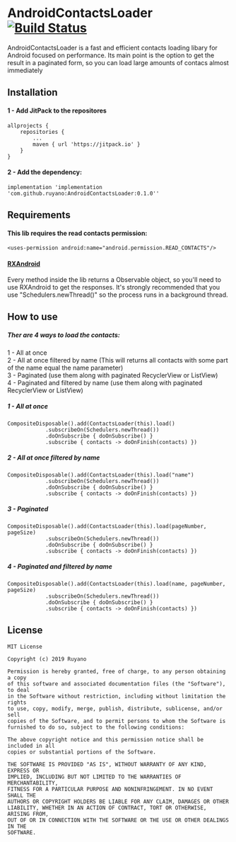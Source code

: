 # AndroidContactsLoader [![Build Status](https://api.travis-ci.com/ruyano/AndroidContactsLoader.svg?branch=master)](https://travis-ci.com/ruyano/AndroidContactsLoader)
AndroidContactsLoader is a fast and efficient contacts loading libary for Android focused on performance. Its main point is the option to get the result in a paginated form, so you can load large amounts of contacs almost immediately

## Installation
#### 1 - Add JitPack to the repositores
```
allprojects {
	repositories {
		...
		maven { url 'https://jitpack.io' }
	}
}
```
#### 2 - Add the dependency:
```
implementation 'implementation 'com.github.ruyano:AndroidContactsLoader:0.1.0''
```
## Requirements

#### This lib requires the read contacts permission:
```
<uses-permission android:name="android.permission.READ_CONTACTS"/>
```
#### [RXAndroid](https://github.com/ReactiveX/RxAndroid)
Every method inside the lib returns a Observable object, so you'll need to use RXAndroid to get the responses. It's strongly recommended that you use "Schedulers.newThread()" so the process runs in a background thread.

## How to use
##### Ther are 4 ways to load the contacts:  
  1 - All at once  
  2 - All at once filtered by name (This will returns all contacts with some part of the name equal the name parameter)  
  3 - Paginated (use them along with paginated RecyclerView or ListView)  
  4 - Paginated and filtered by name (use them along with paginated RecyclerView or ListView)
##### 1 - All at once  
```
CompositeDisposable().add(ContactsLoader(this).load()
            .subscribeOn(Schedulers.newThread())
            .doOnSubscribe { doOnSubscribe() }
            .subscribe { contacts -> doOnFinish(contacts) })
```
##### 2 - All at once filtered by name
```
CompositeDisposable().add(ContactsLoader(this).load("name")
            .subscribeOn(Schedulers.newThread())
            .doOnSubscribe { doOnSubscribe() }
            .subscribe { contacts -> doOnFinish(contacts) })
```
##### 3 - Paginated
```
CompositeDisposable().add(ContactsLoader(this).load(pageNumber, pageSize)
            .subscribeOn(Schedulers.newThread())
            .doOnSubscribe { doOnSubscribe() }
            .subscribe { contacts -> doOnFinish(contacts) })
```
##### 4 - Paginated and filtered by name
```
CompositeDisposable().add(ContactsLoader(this).load(name, pageNumber, pageSize)
            .subscribeOn(Schedulers.newThread())
            .doOnSubscribe { doOnSubscribe() }
            .subscribe { contacts -> doOnFinish(contacts) })
```

## License
```
MIT License

Copyright (c) 2019 Ruyano

Permission is hereby granted, free of charge, to any person obtaining a copy
of this software and associated documentation files (the "Software"), to deal
in the Software without restriction, including without limitation the rights
to use, copy, modify, merge, publish, distribute, sublicense, and/or sell
copies of the Software, and to permit persons to whom the Software is
furnished to do so, subject to the following conditions:

The above copyright notice and this permission notice shall be included in all
copies or substantial portions of the Software.

THE SOFTWARE IS PROVIDED "AS IS", WITHOUT WARRANTY OF ANY KIND, EXPRESS OR
IMPLIED, INCLUDING BUT NOT LIMITED TO THE WARRANTIES OF MERCHANTABILITY,
FITNESS FOR A PARTICULAR PURPOSE AND NONINFRINGEMENT. IN NO EVENT SHALL THE
AUTHORS OR COPYRIGHT HOLDERS BE LIABLE FOR ANY CLAIM, DAMAGES OR OTHER
LIABILITY, WHETHER IN AN ACTION OF CONTRACT, TORT OR OTHERWISE, ARISING FROM,
OUT OF OR IN CONNECTION WITH THE SOFTWARE OR THE USE OR OTHER DEALINGS IN THE
SOFTWARE.
```
